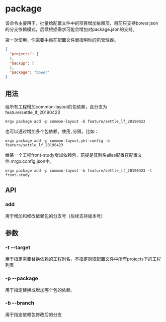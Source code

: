 # package
该命令主要用于，批量给配置文件中的项目增加依赖项，目前只支持bower.json的分支依赖模式，后续根据需求可能会增加对package.json的支持。

第一次使用，你需要手动在配置文件里指明你的包管理器。

``` json
{
  "projects": [
  ],
  "backup": [
  ],
  "package": "bower"
}
```

## 用法

给所有工程增加common-layout的包依赖，且分支为feature/settle_lf_20190423

``` shell
mrgx package add -p common-layout -b feature/settle_lf_20190423
```

也可以通过增加多个包依赖，使用`,`分隔，比如：

``` shell
mrgx package add -p common-layout,ykt-config -b feature/settle_lf_20190423
```

给某一个工程front-study增加依赖包，前提是其别名alias配置在配置文件.mrgx.config.json中。
``` shell
mrgx package add -p common-layout -b feature/settle_lf_20190423 -t front-study
```


## API

### add

用于增加和修改依赖包的分支号（后续支持版本号）

## 参数

### -t --target

用于指定需要替换依赖的工程别名，不指定则取配置文件中所有projects下的工程列表

### -p --package

用于指定替换或增加哪个包的依赖。

### -b --branch

用于指定依赖包修改后的分支
